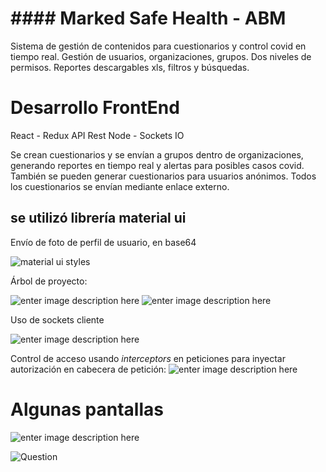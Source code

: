 # #### Marked Safe Health - ABM

Sistema de gestión de contenidos para cuestionarios y control covid en tiempo real. Gestión de usuarios, organizaciones, grupos. Dos niveles de permisos. Reportes descargables xls, filtros y búsquedas.


# Desarrollo FrontEnd
React - Redux
API Rest Node - Sockets IO

Se crean cuestionarios y se envían a grupos dentro de organizaciones, generando reportes en tiempo real y alertas para posibles casos covid. También se pueden generar cuestionarios para usuarios anónimos. Todos los cuestionarios se envían mediante enlace externo.

## se utilizó librería material ui

Envío de foto de perfil de usuario, en base64

![material ui styles](https://bimagine.com.ar/cv/questionnaire/1.png)

Árbol de proyecto:

![enter image description here](https://bimagine.com.ar/cv/questionnaire/2.png)
![enter image description here](https://bimagine.com.ar/cv/questionnaire/3.png)

Uso de sockets cliente

![enter image description here](https://bimagine.com.ar/cv/questionnaire/4.png)

Control de acceso usando *interceptors* en peticiones para inyectar autorización en cabecera de petición:
![enter image description here](https://bimagine.com.ar/cv/questionnaire/5.png)

# Algunas pantallas

![enter image description here](https://bimagine.com.ar/cv/questionnaire/6.png)


![Question](https://bimagine.com.ar/cv/questionnaire/7.png)
